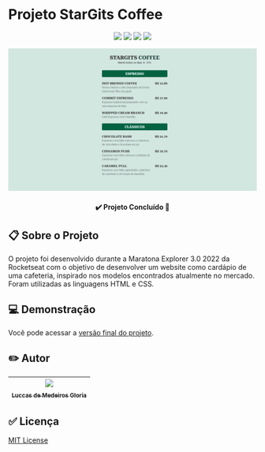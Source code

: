 # Projeto StarGits Coffee

<p align="center"><img src="https://img.shields.io/badge/languages-2-green"> <img src="https://img.shields.io/badge/-HTML-orange"> <img src="https://img.shields.io/badge/-CSS-blue"> <img src="https://img.shields.io/github/last-commit/luccasmg/stargits-coffee"></p>

<p align="center"><img src="img/stargits-coffee.png"></p>

<h4 align="center">✔️ <strong>Projeto Concluído</strong> 🚀</h4>

## 📋 Sobre o Projeto

O projeto foi desenvolvido durante a Maratona Explorer 3.0 2022 da Rocketseat com o objetivo de desenvolver um website como cardápio de uma cafeteria, inspirado nos modelos encontrados atualmente no mercado. Foram utilizadas as linguagens HTML e CSS.

## 💻 Demonstração

Você pode acessar a <a href="https://helpful-melomakarona-a0a0cb.netlify.app/" target="_blank">versão final do projeto</a>.

## ✏️ Autor

| [<img src="https://avatars.githubusercontent.com/u/106994654?v=4" width=115><br><sub>Luccas de Medeiros Gloria</sub>](https://github.com/luccasmg) |
| :---: |

## ✅ Licença

<a href="LICENSE.txt">MIT License</a>
